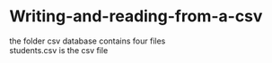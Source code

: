 # Writing-and-reading-from-a-csv
the folder csv database contains four files<br />
students.csv is the csv file

